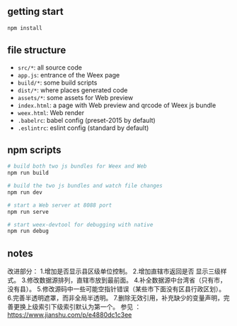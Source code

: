  

## getting start

```bash
npm install
```

## file structure

* `src/*`: all source code
* `app.js`: entrance of the Weex page
* `build/*`: some build scripts
* `dist/*`: where places generated code
* `assets/*`: some assets for Web preview
* `index.html`: a page with Web preview and qrcode of Weex js bundle
* `weex.html`: Web render
* `.babelrc`: babel config (preset-2015 by default)
* `.eslintrc`: eslint config (standard by default)

## npm scripts

```bash
# build both two js bundles for Weex and Web
npm run build

# build the two js bundles and watch file changes
npm run dev

# start a Web server at 8088 port
npm run serve

# start weex-devtool for debugging with native
npm run debug
```

## notes
改进部分：
1.增加是否显示县区级单位控制。
2.增加直辖市返回是否 显示三级样式。
3.修改数据源排列，直辖市放到最前面。
4.补全数据源中台湾省（只有市，没有县）。
5.修改源码中一些可能空指针错误（某些市下面没有区县行政区划）。
6.完善半透明遮罩，而非全局半透明。
7.删除无效引用，补充缺少的变量声明，完善更换上级索引下级索引默认为第一个。
参见 ：https://www.jianshu.com/p/e4880dc1c3ee 

